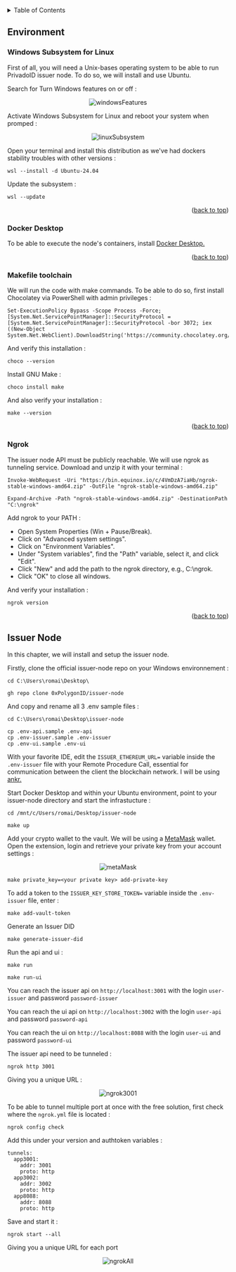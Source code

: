 <a name="readme-top"></a>
<!-- TABLE OF CONTENTS -->
<details>
  <summary>Table of Contents</summary>
  <ol>
    <li>
      <a href="#environment">Environment</a>
      <ul>
        <li><a href="#windows-subsystem-for-linux">Windows Subsystem for Linux</a></li>
        <li><a href="#docker-desktop">Docker Desktop</a></li>
        <li><a href="#makefile-toolchain">Makefile Toolchain</a></li>
        <li><a href="#ngrok">Ngrok</a></li>
      </ul>
    </li> 
    <li>
      <a href="#issuer-node">Issuer Node</a>
      <ul>
      </ul>
    </li> 
    <li><a href="#contributors">Contributors</a></li>
  </ol>
</details>


<!-- ENVIRONMENT -->
## Environment

<!-- WINDOWS-SUBSYSTEM-FOR-LINUX -->
### Windows Subsystem for Linux

First of all, you will need a Unix-bases operating system to be able to run PrivadoID issuer node. To do so, we will install and use Ubuntu.

Search for Turn Windows features on or off :

<div align="center">
    <img src="img/windowsFeatures.png" alt="windowsFeatures">
</div>

Activate Windows Subsystem for Linux and reboot your system when promped :

<div align="center">
    <img src="img/linuxSubsystem.png" alt="linuxSubsystem">
</div>

Open your terminal and install this distribution as we've had dockers stability troubles with other versions : 

```
wsl --install -d Ubuntu-24.04
```

Update the subsystem :

```
wsl --update
```

<p align="right">(<a href="#readme-top">back to top</a>)</p>

<!-- DOCKER-DESKTOP -->
### Docker Desktop

To be able to execute the node's containers, install [Docker Desktop.](https://www.docker.com/products/docker-desktop/)

<p align="right">(<a href="#readme-top">back to top</a>)</p>

<!-- MAKEFILE-TOOLCHAIN -->
### Makefile toolchain

We will run the code with make commands. To be able to do so, first install Chocolatey via PowerShell with admin privileges :

```
Set-ExecutionPolicy Bypass -Scope Process -Force; [System.Net.ServicePointManager]::SecurityProtocol = [System.Net.ServicePointManager]::SecurityProtocol -bor 3072; iex ((New-Object System.Net.WebClient).DownloadString('https://community.chocolatey.org/install.ps1'))
```

And verify this installation :

```
choco --version
```

Install GNU Make :

```
choco install make
```

And also verify your installation :

```
make --version
```

<p align="right">(<a href="#readme-top">back to top</a>)</p>

<!-- NGROK -->
### Ngrok

The issuer node API must be publicly reachable. We will use ngrok as tunneling service. Download and unzip it with your terminal :

```
Invoke-WebRequest -Uri "https://bin.equinox.io/c/4VmDzA7iaHb/ngrok-stable-windows-amd64.zip" -OutFile "ngrok-stable-windows-amd64.zip"
```
```
Expand-Archive -Path "ngrok-stable-windows-amd64.zip" -DestinationPath "C:\ngrok"
```

Add ngrok to your PATH : 

- Open System Properties (Win + Pause/Break).
- Click on "Advanced system settings".
- Click on "Environment Variables".
- Under "System variables", find the "Path" variable, select it, and click "Edit".
- Click "New" and add the path to the ngrok directory, e.g., C:\ngrok.
- Click "OK" to close all windows.

And verify your installation :

```
ngrok version

```

<p align="right">(<a href="#readme-top">back to top</a>)</p>

<!-- ISSUER-NODE -->
## Issuer Node

In this chapter, we will install and setup the issuer node.

Firstly, clone the official issuer-node repo on your Windows environnement :

```
cd C:\Users\romai\Desktop\
```

```
gh repo clone 0xPolygonID/issuer-node
```

And copy and rename all 3 .env sample files :

```
cd C:\Users\romai\Desktop\issuer-node
```

```
cp .env-api.sample .env-api
cp .env-issuer.sample .env-issuer
cp .env-ui.sample .env-ui
```

With your favorite IDE, edit the `ISSUER_ETHEREUM_URL=` variable inside the `.env-issuer` file with your Remote Procedure Call, essential for communication between the client the blockchain network. I will be using [ankr.](https://www.ankr.com/)

Start Docker Desktop and within your Ubuntu environment, point to your issuer-node directory and start the infrastucture :

```
cd /mnt/c/Users/romai/Desktop/issuer-node
```

```
make up
```

Add your crypto wallet to the vault. We will be using a [MetaMask](https://metamask.io/) wallet. Open the extension, login and retrieve your private key from your account settings :

<div align="center">
    <img src="img/metaMask.png" alt="metaMask">
</div>

```
make private_key=<your private key> add-private-key
```

To add a token to the `ISSUER_KEY_STORE_TOKEN=` variable inside the `.env-issuer` file, enter :

```
make add-vault-token
```

Generate an Issuer DID

```
make generate-issuer-did
```

Run the api and ui :

```
make run
```

```
make run-ui
```

You can reach the issuer api on `http://localhost:3001` with the login `user-issuer` and password `password-issuer`

You can reach the ui api on `http://localhost:3002` with the login `user-api` and password `password-api`

You can reach the ui on `http://localhost:8088` with the login `user-ui` and password `password-ui`

The issuer api need to be tunneled :

```
ngrok http 3001
```

Giving you a unique URL :

<div align="center">
    <img src="img/ngrok3001.png" alt="ngrok3001">
</div>

To be able to tunnel multiple port at once with the free solution, first check where the `ngrok.yml` file is located :

```
ngrok config check
```

Add this under your version and authtoken variables :

```
tunnels:
  app3001:
    addr: 3001
    proto: http
  app3002:
    addr: 3002
    proto: http
  app8088:
    addr: 8088
    proto: http
```

Save and start it :

```
ngrok start --all
```

Giving you a unique URL for each port

<div align="center">
    <img src="img/ngrokAll.png" alt="ngrokAll">
</div>
